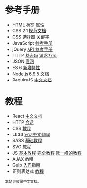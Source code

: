 <html lang="zh-Hans"><head>
  <meta charset="UTF-8">
  <meta name="viewport" content="width=device-width, initial-scale=1, shrink-to-fit=no">
<body>
  <h1>参考手册</h1>
  <ul>
    <li>
      HTML
      <a target="_blank" href="https://developer.mozilla.org/zh-CN/docs/Web/HTML/Element">标签</a>
      <a target="_blank" href="https://developer.mozilla.org/zh-CN/docs/Web/HTML/Attributes">属性</a>
    </li>
    <li>
      CSS 2.1 <a target="_blank" href="http://www.ayqy.net/doc/css2-1/cover.html">规范文档</a>
    </li>
    <li>
      CSS <a target="_blank" href="https://developer.mozilla.org/zh-CN/docs/Web/CSS/Reference#选择器">选择器</a>
      <a target="_blank" href="https://developer.mozilla.org/zh-CN/docs/Web/CSS/Reference#关键字索引">关键字</a>
    </li>
    <li>
      JavaScript <a target="_blank" href="https://developer.mozilla.org/zh-CN/docs/Web/JavaScript/Reference">参考手册</a>
    </li>
    <li>
      jQuery <a target="_blank" href="http://www.jquery123.com/">API 参考手册</a>
    </li>
    <li>
      HTTP <a target="_blank" href="https://zh.wikipedia.org/wiki/HTTP%E7%8A%B6%E6%80%81%E7%A0%81">状态码</a>
      <a target="_blank" href="https://developer.mozilla.org/zh-CN/docs/Web/HTTP/Methods">请求方法</a>
    </li>
    <li>
      JSON <a target="_blank" href="http://www.json.org/json-zh.html">官网</a>
    </li>
    <li>
      ES 6 <a target="_blank" href="https://frankfang.github.io/es-6-tutorials/">新增特性</a>
    </li>
    <li>
      Node.js <a target="_blank" href="http://nodejs.cn/api/">6.9.5 文档</a> 
    </li>
    <li>
      RequireJS <a target="_blank" href="http://requirejs.cn/">中文文档</a>
    </li>
  </ul>
  <h1>教程</h1>
  <ul>
    <li>
      React <a target="_blank" href="https://discountry.github.io/react/">中文文档</a>
    </li>
    <li>
      HTTP <a target="_blank" href="https://developer.mozilla.org/zh-CN/docs/Web/HTTP/Session">会话</a> 
    </li>
    <li>
      CSS <a target="_blank" href="https://developer.mozilla.org/zh-CN/docs/Learn/CSS">教程</a>
    </li>
    <li>
      LESS <a target="_blank" href="http://lesscss.cn/">官网中文翻译</a>
    </li>
    <li>
      SASS <a href="http://www.sasschina.com/guide/">基础教程</a>
    </li>
    <li>
      SVG <a target="_blank" href="https://developer.mozilla.org/zh-CN/docs/Web/SVG/Tutorial">教程</a>
    </li>
    <li>
      JS <a target="_blank" href="https://developer.mozilla.org/zh-CN/docs/Web/JavaScript/A_re-introduction_to_JavaScript">基本教程</a>
      <a target="_blank" href="https://developer.mozilla.org/zh-CN/docs/Web/JavaScript/Guide">完全教程</a>
      <a target="_blank" href="http://javascript.ruanyifeng.com/">阮一峰的教程</a>
    </li>
    <li>
      AJAX <a target="_blank" href="http://javascript.ruanyifeng.com/bom/ajax.html">教程</a>
    </li>
    <li>
      Gulp <a target="_blank" href="http://www.gulpjs.com.cn/docs/getting-started/">入门指南</a>
    </li>
    <li>
      正则表达式 <a target="_blank" href="http://deerchao.net/tutorials/regex/regex.htm">教程</a>
    </li>
  </ul>

  <small>本站只收录中文文档。</small>
</body></html>
